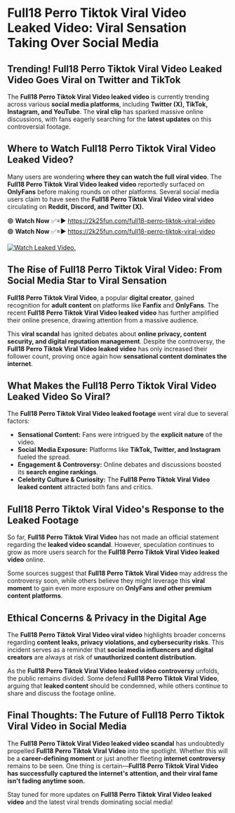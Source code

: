 # Full18 Perro Tiktok Viral Video Leaked Video: Viral Sensation Taking Over Social Media

## **Trending! Full18 Perro Tiktok Viral Video Leaked Video Goes Viral on Twitter and TikTok**
The **Full18 Perro Tiktok Viral Video leaked video** is currently trending across various **social media platforms**, including **Twitter (X), TikTok, Instagram, and YouTube**. The **viral clip** has sparked massive online discussions, with fans eagerly searching for the **latest updates** on this controversial footage.

## **Where to Watch Full18 Perro Tiktok Viral Video Leaked Video?**
Many users are wondering **where they can watch the full viral video**. The **Full18 Perro Tiktok Viral Video leaked video** reportedly surfaced on **OnlyFans** before making rounds on other platforms. Several social media users claim to have seen the **Full18 Perro Tiktok Viral Video viral video** circulating on **Reddit, Discord, and Twitter (X).**

🟢 **Watch Now** ✅=► https://2k25fun.com/full18-perro-tiktok-viral-video  
🟢 **Watch Now** ✅=► https://2k25fun.com/full18-perro-tiktok-viral-video  

[![Watch Leaked Video.](https://miro.medium.com/v2/resize:fit:828/format:webp/1*cilzJN44JGOrTw9NJCrNHA.gif "Watch Leaked Video")](https://2k25fun.com/full18-perro-tiktok-viral-video)

## **The Rise of Full18 Perro Tiktok Viral Video: From Social Media Star to Viral Sensation**
**Full18 Perro Tiktok Viral Video**, a popular **digital creator**, gained recognition for **adult content** on platforms like **Fanfix** and **OnlyFans**. The recent **Full18 Perro Tiktok Viral Video leaked video** has further amplified their online presence, drawing attention from a massive audience.

This **viral scandal** has ignited debates about **online privacy, content security, and digital reputation management**. Despite the controversy, the **Full18 Perro Tiktok Viral Video leaked video** has only increased their follower count, proving once again how **sensational content dominates the internet**.

## **What Makes the Full18 Perro Tiktok Viral Video Leaked Video So Viral?**
The **Full18 Perro Tiktok Viral Video leaked footage** went viral due to several factors:
- **Sensational Content:** Fans were intrigued by the **explicit nature** of the video.
- **Social Media Exposure:** Platforms like **TikTok, Twitter, and Instagram** fueled the spread.
- **Engagement & Controversy:** Online debates and discussions boosted its **search engine rankings**.
- **Celebrity Culture & Curiosity:** The **Full18 Perro Tiktok Viral Video leaked content** attracted both fans and critics.

## **Full18 Perro Tiktok Viral Video's Response to the Leaked Footage**
So far, **Full18 Perro Tiktok Viral Video** has not made an official statement regarding the **leaked video scandal**. However, speculation continues to grow as more users search for the **Full18 Perro Tiktok Viral Video leaked video** online.

Some sources suggest that **Full18 Perro Tiktok Viral Video** may address the controversy soon, while others believe they might leverage this **viral moment** to gain even more exposure on **OnlyFans and other premium content platforms**.

## **Ethical Concerns & Privacy in the Digital Age**
The **Full18 Perro Tiktok Viral Video viral video** highlights broader concerns regarding **content leaks, privacy violations, and cybersecurity risks**. This incident serves as a reminder that **social media influencers and digital creators** are always at risk of **unauthorized content distribution**.

As the **Full18 Perro Tiktok Viral Video leaked video controversy** unfolds, the public remains divided. Some defend **Full18 Perro Tiktok Viral Video**, arguing that **leaked content** should be condemned, while others continue to share and discuss the footage online.

## **Final Thoughts: The Future of Full18 Perro Tiktok Viral Video in Social Media**
The **Full18 Perro Tiktok Viral Video leaked video scandal** has undoubtedly propelled **Full18 Perro Tiktok Viral Video** into the spotlight. Whether this will be a **career-defining moment** or just another fleeting **internet controversy** remains to be seen. One thing is certain—**Full18 Perro Tiktok Viral Video has successfully captured the internet's attention, and their viral fame isn't fading anytime soon.**

Stay tuned for more updates on **Full18 Perro Tiktok Viral Video leaked video** and the latest viral trends dominating social media!